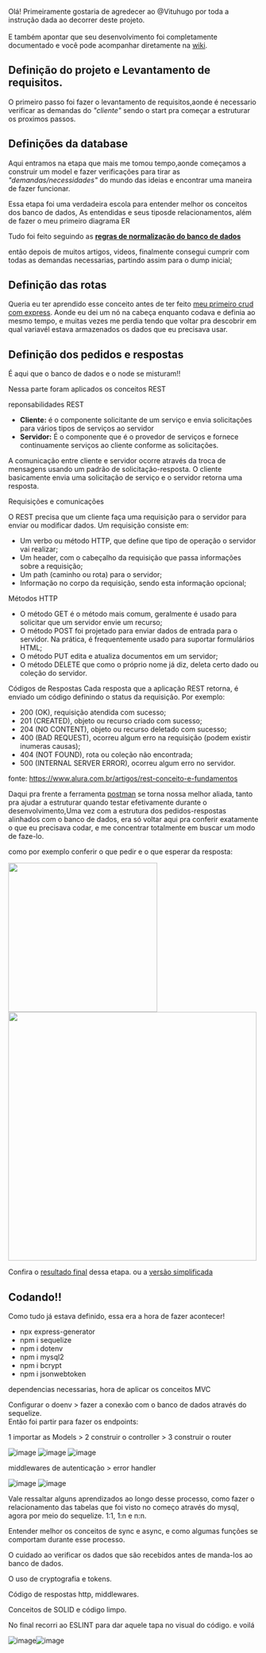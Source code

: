 Olá! Primeiramente gostaria de agredecer ao @Vituhugo por toda a instrução dada ao decorrer deste projeto. <br>
<br>
E também apontar que seu desenvolvimento foi completamente documentado e você pode acompanhar diretamente na  <a href="https://github.com/vituhugo/pizzeria/wiki">wiki</a>.


 ## Definição do projeto e Levantamento de requisitos.
 
O primeiro passo foi fazer o levantamento de requisitos,aonde é necessario verificar as demandas do *"cliente"* sendo o start pra começar a estruturar os proximos passos.

## Definições da database

Aqui entramos na etapa que mais me tomou tempo,aonde começamos a construir um model e fazer verificações para tirar as *"demandas/necessidades"* do mundo das ideias e encontrar uma maneira de fazer funcionar.

Essa etapa foi uma verdadeira escola para entender melhor os conceitos dos banco de dados, As entendidas e seus tiposde relacionamentos, além de fazer o meu primeiro diagrama ER

Tudo foi feito seguindo as [**regras de normalização do banco de dados**](https://github.com/vituhugo/pizzeria/wiki/Database-definition#the-concepts)

então depois de muitos artigos, videos, finalmente consegui cumprir com todas as demandas necessarias, partindo assim para o dump inicial;


## Definição das rotas

Queria eu ter aprendido esse conceito antes de ter feito [meu primeiro crud com express](). Aonde eu dei um nó na cabeça enquanto codava e definia ao mesmo tempo, e muitas vezes me perdia tendo que voltar pra descobrir em qual variavél estava armazenados os dados que eu precisava usar.


## Definição dos pedidos e respostas

É aqui que o banco de dados e o node se misturam!!

Nessa parte foram aplicados os conceitos REST

reponsabilidades REST
* **Cliente:** é o componente solicitante de um serviço e envia solicitações para vários tipos de serviços ao servidor
* **Servidor:** É o componente que é o provedor de serviços e fornece continuamente serviços ao cliente conforme as solicitações.

A comunicação entre cliente e servidor ocorre através da troca de mensagens usando um padrão de solicitação-resposta. O cliente basicamente envia uma solicitação de serviço e o servidor retorna uma resposta.


Requisições e comunicações

O REST precisa que um cliente faça uma requisição para o servidor para enviar ou modificar dados. Um requisição consiste em:

* Um verbo ou método HTTP, que define que tipo de operação o servidor vai realizar;
* Um header, com o cabeçalho da requisição que passa informações sobre a requisição;
* Um path (caminho ou rota) para o servidor;
* Informação no corpo da requisição, sendo esta informação opcional;

Métodos HTTP

* O método GET é o método mais comum, geralmente é usado para solicitar que um servidor envie um recurso;
* O método POST foi projetado para enviar dados de entrada para o servidor. Na prática, é frequentemente usado para suportar formulários HTML;
* O método PUT edita e atualiza documentos em um servidor;
* O método DELETE que como o próprio nome já diz, deleta certo dado ou coleção do servidor.

Códigos de Respostas
Cada resposta que a aplicação REST retorna, é enviado um código definindo o status da requisição. Por exemplo:

* 200 (OK), requisição atendida com sucesso;
* 201 (CREATED), objeto ou recurso criado com sucesso;
* 204 (NO CONTENT), objeto ou recurso deletado com sucesso;
* 400 (BAD REQUEST), ocorreu algum erro na requisição (podem existir inumeras causas);
* 404 (NOT FOUND), rota ou coleção não encontrada;
* 500 (INTERNAL SERVER ERROR), ocorreu algum erro no servidor.

fonte: <https://www.alura.com.br/artigos/rest-conceito-e-fundamentos>


Daqui pra frente a ferramenta [postman](https://www.postman.com/) se torna nossa melhor aliada, tanto pra ajudar a estruturar quando testar efetivamente durante o desenvolvimento,Uma vez com a estrutura dos pedidos-respostas alinhados com o banco de dados, era só voltar aqui pra conferir exatamente o que eu precisava codar, e me concentrar totalmente em buscar um modo de faze-lo.

como por exemplo conferir o que pedir e o que esperar da resposta:

<img width="300px" height="300px" src="https://user-images.githubusercontent.com/108551838/185509300-ae1d2e22-226c-4382-8902-e02647a34b54.png" alt=""> <img width="500px" src="https://user-images.githubusercontent.com/108551838/185508264-bb25d177-e82e-45a1-afbd-ea3cc8b9c635.png" alt="">

Confira o [resultado final](https://documenter.getpostman.com/view/2650664/VUjQm4Zw) dessa etapa.  ou a [versão simplificada](https://github.com/lumier189/pizzeria/wiki/Routes-definitions)

## Codando!!


Como tudo já estava definido, essa era a hora de fazer acontecer!


* npx express-generator
* npm i sequelize
* npm i dotenv
* npm i mysql2
* npm i bcrypt
* npm i jsonwebtoken

dependencias necessarias, hora de aplicar os conceitos MVC 


Configurar o doenv > fazer a conexão com o banco de dados através do sequelize.<br>
Então foi partir para fazer os endpoints:

1 importar as Models > 2 construir o controller > 3 construir o router 

 ![image](https://user-images.githubusercontent.com/108551838/185510838-ece74510-4e3e-4f8d-8741-02ea289d9716.png)
 ![image](https://user-images.githubusercontent.com/108551838/185513422-eda7633c-9947-44bb-8eb1-5bab7ab40722.png)
 ![image](https://user-images.githubusercontent.com/108551838/185513462-173f7cca-8f7f-4fc8-9535-65a38dafd539.png)


 
 
 middlewares de autenticação > error handler
 
 
![image](https://user-images.githubusercontent.com/108551838/185513242-20d88ed7-f8c5-4adf-bb33-6671bd070a7c.png)
![image](https://user-images.githubusercontent.com/108551838/185513263-5b342045-493f-4f7f-ba19-3254c14490ee.png)



Vale ressaltar alguns aprendizados ao longo desse processo, como fazer o relacionamento das tabelas que foi visto no começo através do mysql, agora por meio do sequelize. 1:1, 1:n e n:n.

Entender melhor os conceitos de sync e async, e como algumas funções se comportam durante esse processo.

O cuidado ao verificar os dados que são recebidos antes de manda-los ao banco de dados.

O uso de cryptografia e tokens.

Código de respostas http, middlewares.

Conceitos de SOLID e código limpo.



No final recorri ao ESLINT para dar aquele tapa no visual do código. e voilá 

![image](https://user-images.githubusercontent.com/108551838/185512195-e0ff7d80-adc9-4585-b4b2-beabe61059b4.png)![image](https://user-images.githubusercontent.com/108551838/185513609-7b5a1d80-12e8-4cff-8ca8-5502555ba93f.png)









